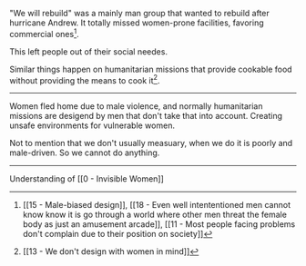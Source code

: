 "We will rebuild" was a mainly man group that wanted to rebuild after hurricane Andrew. It totally missed women-prone facilities, favoring commercial ones[^1].

This left people out of their social needes.

Similar things happen on humanitarian missions that provide cookable food without providing the means to cook it[^2].

---

Women fled home due to male violence, and normally humanitarian missions are desigend by men that don't take that into account. Creating unsafe environments for vulnerable women.

Not to mention that we don't usually measuary, when we do it is poorly and male-driven. So we cannot do anything.

---

Understanding of [[0 - Invisible Women]]

[^1]: [[15 - Male-biased design]], [[18 - Even well intententioned men cannot know know it is go  through a world where other men threat the female body as just an amusement arcade]], [[11 - Most people facing problems don't complain due to their position on society]]
[^2]: [[13 - We don't design with women in mind]]
